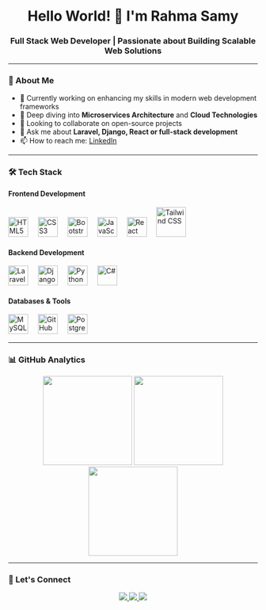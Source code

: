 <h1 align="center">Hello World! 👋 I'm Rahma Samy</h1>
<h3 align="center">Full Stack Web Developer | Passionate about Building Scalable Web Solutions</h3>

---

### 🚀 About Me

- 🔭 Currently working on enhancing my skills in modern web development frameworks
- 🌱 Deep diving into **Microservices Architecture** and **Cloud Technologies**
- 👯 Looking to collaborate on open-source projects
- 💬 Ask me about **Laravel, Django, React or full-stack development**
- 📫 How to reach me: [LinkedIn](https://www.linkedin.com/in/rahma-samy-23bab62b6/)

---

### 🛠️ Tech Stack

#### Frontend Development
<div align="left">
  <img src="https://cdn.jsdelivr.net/gh/devicons/devicon/icons/html5/html5-original.svg" height="40" alt="HTML5" title="HTML5"/>
  <img width="12" />
  <img src="https://cdn.jsdelivr.net/gh/devicons/devicon/icons/css3/css3-original.svg" height="40" alt="CSS3" title="CSS3"/>
  <img width="12" />
  <img src="https://cdn.jsdelivr.net/gh/devicons/devicon/icons/bootstrap/bootstrap-original.svg" height="40" alt="Bootstrap" title="Bootstrap"/>
  <img width="12" />
  <img src="https://cdn.jsdelivr.net/gh/devicons/devicon/icons/javascript/javascript-original.svg" height="40" alt="JavaScript" title="JavaScript"/>
  <img width="12" />
  <img src="https://cdn.jsdelivr.net/gh/devicons/devicon/icons/react/react-original.svg" height="40" alt="React" title="React"/>
  <img width="12" />
  <img src="https://cdn.jsdelivr.net/gh/devicons/devicon/icons/tailwindcss/tailwindcss-original-wordmark.svg" height="60"  alt="Tailwind CSS" title="Tailwind CSS"/>
</div>

#### Backend Development
<div align="left">
  <img src="https://cdn.worldvectorlogo.com/logos/laravel-2.svg" height="40" alt="Laravel" title="Laravel"/>
  <img width="12" />
  <img src="https://cdn.jsdelivr.net/gh/devicons/devicon/icons/django/django-plain.svg" height="40" alt="Django" title="Django"/>
  <img width="12" />
  <img src="https://cdn.jsdelivr.net/gh/devicons/devicon/icons/python/python-original.svg" height="40" alt="Python" title="Python"/>
  <img width="12" />
  <img src="https://cdn.jsdelivr.net/gh/devicons/devicon/icons/csharp/csharp-original.svg" height="40" alt="C#" title="C#"/>
</div>

#### Databases & Tools
<div align="left">
  <img src="https://cdn.jsdelivr.net/gh/devicons/devicon/icons/mysql/mysql-original.svg" height="40" alt="MySQL" title="MySQL"/>
  <img width="12" />
  <img src="https://cdn.jsdelivr.net/gh/devicons/devicon/icons/github/github-original.svg" height="40" alt="GitHub" title="GitHub"/>
  <img width="12" />
  <img src="https://cdn.worldvectorlogo.com/logos/postgresql.svg" height="40" alt="PostgreSQL" title="PostgreSQL"/>
</div>

---

### 📊 GitHub Analytics

<div align="center">
  <img height="180em" src="https://github-readme-stats.vercel.app/api?username=Ra7ma116&show_icons=true&theme=dark&include_all_commits=true&count_private=true&hide_border=true"/>
  <img height="180em" src="https://github-readme-streak-stats.herokuapp.com/?user=Ra7ma116&theme=dark&hide_border=true"/>
  <img height="180em" src="https://github-readme-stats.vercel.app/api/top-langs/?username=Ra7ma116&layout=compact&theme=dark&hide_border=true"/>
</div>

---

### 🤝 Let's Connect

<p align="center">
  <a href="https://www.linkedin.com/in/rahma-samy-23bab62b6/" target="_blank">
    <img src="https://img.shields.io/badge/-LinkedIn-0077B5?style=for-the-badge&logo=linkedin&logoColor=white"/>
  </a>
  <a href="https://github.com/Ra7ma116" target="_blank">
    <img src="https://img.shields.io/badge/-GitHub-181717?style=for-the-badge&logo=github&logoColor=white"/>
  </a>
  <a href="mailto:rahmasamy654@gmail.com" target="_blank">
    <img src="https://img.shields.io/badge/-Email-D14836?style=for-the-badge&logo=gmail&logoColor=white"/>
  </a>
</p>
